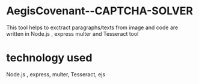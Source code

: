 # AegisCovenant--CAPTCHA-SOLVER
This tool helps to exctract paragraphs/texts from image and code are written in Node.js , express multer and Tesseract tool
# technology used
 Node.js , express, multer, Tesseract, ejs
